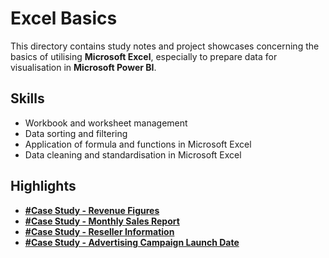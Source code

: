 # Excel Basics

This directory contains study notes and project showcases concerning the basics of utilising **Microsoft Excel**, especially to prepare data for visualisation in **Microsoft Power BI**.

## Skills
- Workbook and worksheet management
- Data sorting and filtering
- Application of formula and functions in Microsoft Excel
- Data cleaning and standardisation in Microsoft Excel

## Highlights

- **[#Case Study - Revenue Figures](https://github.com/nacht29/microsoft-power-bi-professional-cert/tree/main/excel-basics/formula-functions/Revenue_Figures)**
- **[#Case Study - Monthly Sales Report](https://github.com/nacht29/microsoft-power-bi-professional-cert/tree/main/excel-basics/formula-functions/Monthly_Sales)**
- **[#Case Study - Reseller Information](https://github.com/nacht29/microsoft-power-bi-professional-cert/tree/main/excel-basics/data-standardisation/Reseller_Information)**
- **[#Case Study - Advertising Campaign Launch Date](https://github.com/nacht29/microsoft-power-bi-professional-cert/tree/main/excel-basics/data-standardisation/Ad-Campaign_Launch-Dates)**